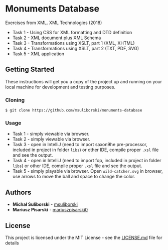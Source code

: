 # Monuments Database
Exercises from XML. XML Technologies (2018)
* Task 1 - Using CSS for XML formatting and DTD definition
* Task 2 - XML document plus XML Schema
* Task 3 - Transformations using XSLT, part 1 (XML, XHTML)
* Task 4 - Transformations using XSLT, part 2 (TXT, PDF, SVG)
* Task 5 - XML application

## Getting Started
These instructions will get you a copy of the project up and running on your local machine for development and testing purposes.

### Cloning
```
$ git clone https://github.com/msuliborski/monuments-database
```

### Usage
* Task 1 - simply viewable via browser.
* Task 2 - simply viewable via browser.
* Task 3 - open in IntelliJ (need to import saxon9he pre-processor, included in project in folder `libs`) or other IDE, compile proper `.xsl` file and see the output.
* Task 4 - open in IntelliJ (need to import fop, included in project in folder `libs`) or other IDE, compile proper `.xsl` file and see the output.
* Task 5 - simply playable via browser. Open `wild-catcher.svg` in browser, use arrows to move the ball and space to change the color.

## Authors
* **Michał Suliborski** - [msuliborski](https://github.com/msuliborski)
* **Mariusz Pisarski** - [mariuszpisarski0](https://github.com/mariuszpisarski0)

## License
This project is licensed under the MIT License - see the [LICENSE.md](LICENSE.md) file for details
